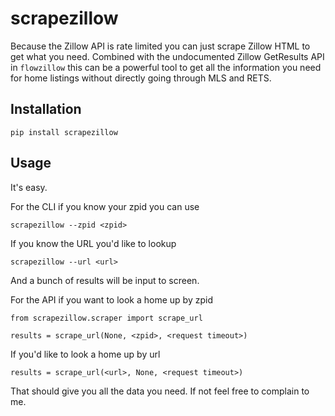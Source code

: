 scrapezillow
==============

Because the Zillow API is rate limited you can just scrape Zillow HTML to get what 
you need. Combined with the undocumented Zillow GetResults API in `flowzillow` this can be a powerful
tool to get all the information you need for home listings without directly going through MLS and 
RETS.

Installation
------------

    pip install scrapezillow

Usage
-----
It's easy.

For the CLI if you know your zpid you can use

    scrapezillow --zpid <zpid>

If you know the URL you'd like to lookup

    scrapezillow --url <url>

And a bunch of results will be input to screen.

For the API if you want to look a home up by zpid

    from scrapezillow.scraper import scrape_url

    results = scrape_url(None, <zpid>, <request timeout>)

If you'd like to look a home up by url

    results = scrape_url(<url>, None, <request timeout>)

That should give you all the data you need. If not feel free to complain to me.

